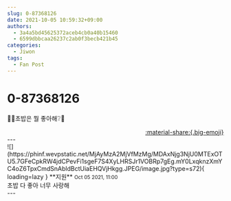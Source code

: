 ```yaml
---
slug: 0-87368126
date: 2021-10-05 10:59:32+09:00
authors:
  - 3a4a5bd45625372aceb4cb0a40b15460
  - 6599dbbcaa26237c2ab0f3becb421b45
categories:
  - Jiwon
tags:
  - Fan Post
---
```


# 0-87368126

<div class="post-container" markdown="1">
<div class="content-container md-sidebar__scrollwrap" markdown="1">

🍣❔초밥은 뭘 좋아해❔🍣

</div>
</div>

<div style="text-align: right;" markdown="1">
<a href="https://weverse.io/fromis9/fanpost/0-87368126" style="text-align: right;">:material-share:{.big-emoji}</a>
</div>
---

<div class="comments-container md-sidebar__scrollwrap" markdown="1">
<div class="comment" markdown="1">
<div class='id-container' markdown="1">
![](https://phinf.wevpstatic.net/MjAyMzA2MjVfMzMg/MDAxNjg3NjU0MTExOTU5.7GFeCpkRW4jdCPevFi1sgeF7S4XyLHRSJr1VOBRp7gEg.mY0LxqknzXmYC4oZ6TpxCmdSnAbldBctUiaEHQVjHkgg.JPEG/image.jpg?type=s72){ loading=lazy }
**<span class="artist">지원</span>** <small>Oct 05 2021, 11:00</small><br>
</div>
<div class='comment-body' markdown="1">
초밥 다 좋아 너무 사랑해
</div>
</div>
</div>
---

